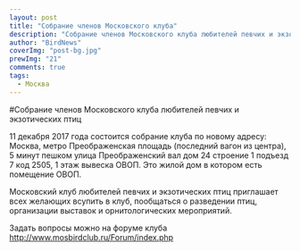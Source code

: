 ```yaml
---
layout: post
title: "Cобрание членов Московского клуба"
description: "Cобрание членов Московского клуба любителей певчих и экзотических птиц 11 декабря 2017 года"
author: "BirdNews"
coverImg: "post-bg.jpg"
prewImg: "21"
comments: true
tags:
  - Москва
---
```


#Cобрание членов Московского клуба любителей певчих и экзотических птиц

11 декабря 2017 года состоится собрание клуба по новому адресу: Москва, метро Преображенская площадь (последний вагон из центра), 5 минут пешком улица Преображенский вал дом 24 строение 1 подъезд 7 код 2505, 1 этаж вывеска ОВОП. Это жилой дом в котором есть помещение ОВОП.

Московский клуб любителей певчих и экзотических птиц приглашает всех желающих всупить в клуб, пообщаться о разведении птиц, организации выставок и орнитологических мероприятий.


Задать вопросы можно на форуме клуба http://www.mosbirdclub.ru/Forum/index.php

